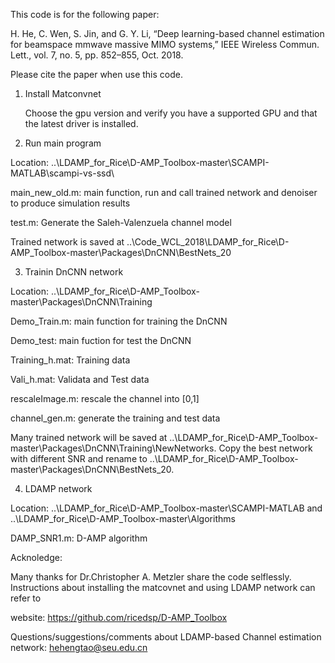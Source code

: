 This code is for the following paper: 

H. He, C. Wen, S. Jin, and G. Y. Li, “Deep learning-based channel estimation for beamspace mmwave massive MIMO
systems,” IEEE Wireless Commun. Lett., vol. 7, no. 5, pp. 852–855, Oct. 2018.


Please cite the paper when use this code.

1. Install Matconvnet 

    Choose the gpu version and verify you have a supported GPU and that the latest driver is installed.

    
2. Run main program 

Location: ..\LDAMP_for_Rice\D-AMP_Toolbox-master\SCAMPI-MATLAB\scampi-vs-ssd\

main_new_old.m: main function, run and call trained network and denoiser to produce simulation results 

test.m: Generate the Saleh-Valenzuela channel model

Trained network is saved at ..\Code_WCL_2018\LDAMP_for_Rice\D-AMP_Toolbox-master\Packages\DnCNN\BestNets_20

3. Trainin DnCNN network

Location: ..\LDAMP_for_Rice\D-AMP_Toolbox-master\Packages\DnCNN\Training

Demo_Train.m: main function for training the DnCNN

Demo_test: main fuction for test the DnCNN

Training_h.mat: Training data

Vali_h.mat: Validata and Test data

rescaleImage.m: rescale the channel into [0,1]

channel_gen.m: generate the training and test data

Many trained network will be saved at ..\LDAMP_for_Rice\D-AMP_Toolbox-master\Packages\DnCNN\Training\NewNetworks. Copy the best network with different SNR and rename to 
..\LDAMP_for_Rice\D-AMP_Toolbox-master\Packages\DnCNN\BestNets_20.

4. LDAMP network

Location: ..\LDAMP_for_Rice\D-AMP_Toolbox-master\SCAMPI-MATLAB and ..\LDAMP_for_Rice\D-AMP_Toolbox-master\Algorithms

DAMP_SNR1.m: D-AMP algorithm

Acknoledge:

Many thanks for Dr.Christopher A. Metzler share the code selflessly. Instructions about installing the matcovnet and using LDAMP network can refer to

website: https://github.com/ricedsp/D-AMP_Toolbox

Questions/suggestions/comments about LDAMP-based Channel estimation network: hehengtao@seu.edu.cn
